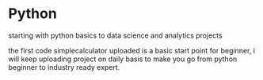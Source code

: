 # Python
starting with python basics to data science and analytics projects

the first code simplecalculator uploaded is a basic start point for beginner, i will keep uploading project on daily basis to make you go from python beginner to industry ready expert.
